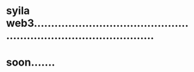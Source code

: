 # syila web3........................................................................................
# soon.......
